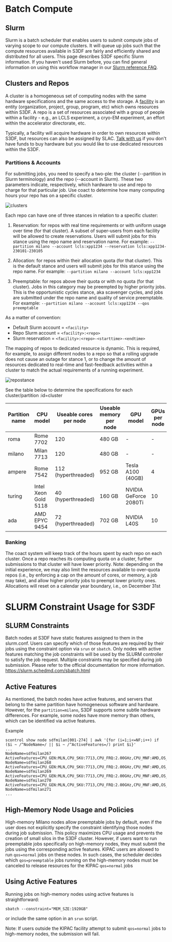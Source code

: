 # Batch Compute

## Slurm

Slurm is a batch scheduler that enables users to submit compute jobs
of varying scope to our compute clusters. It will queue up jobs such
that the compute resources available in S3DF are fairly and
efficiently shared and distributed for all users. This page describes
S3DF specific Slurm information. If you haven't used Slurm before, you
can find general information on using this workflow manager in our
[Slurm reference FAQ](reference.md#slurm-faq).

## Clusters and Repos

A cluster is a homogeneous set of computing nodes with the same
hardware specifications and the same access to the storage. A
[facility](contact-us.md#facpoc) is an entity (organization, project,
group, program, etc) which owns resources within S3DF. A repo is a set
of resources associated with a group of people within a facility -
e.g., an LCLS experiment, a cryo-EM experiment, an effort within the
accelerator directorate, etc.

Typically, a facility will acquire hardware in order to own resources
within S3DF, but resources can also be assigned by SLAC. [Talk with
us](contact-us.md) if you don't have funds to buy hardware but you
would like to use dedicated resources within the S3DF.

### Partitions & Accounts

For submitting jobs, you need to specify a two-ple: the cluster
(--partition in Slurm terminology) and the repo (--account in
Slurm). These two parameters indicate, respectively, which hardware to
use and repo to charge for that particular job. Use coact to determine
how many computing hours your repo has on a specific cluster.

![clusters](assets/s3df-slurm-clusters.png)

Each repo can have one of three stances in relation to a specific
cluster:

1. Reservation: for repos with real time requirements or with
  uniform usage over time (for that cluster). A subset of super-users
  from each facility will be allowed to create reservations. Users
  will submit jobs for this stance using the repo name and reservation
  name. For example:
  `--partition milano --account lcls:xpp1234 --reservation lcls:xpp1234-230101-230105`

2. Allocation: for repos within their allocation quota (for
  that cluster). This is the default stance and users will submit jobs
  for this stance using the repo name. For example:
  `--partition milano --account lcls:xpp1234`

3. Preemptable: for repos above their quota or with no quota (for
  that cluster). Jobs in this category may be preempted by higher
  priority jobs. This is the opportunistic cycles stance, aka
  scavenger cycles, and jobs are submitted under the repo name
  and quality of service preemptable. For example:
  `--partition milano --account lcls:xpp1234 --qos preemptable`

As a matter of convention:

- Default Slurm account = `<facility>`
- Repo Slurm account = `<facility>:<repo>`
- Slurm reservation = `<facility>:<repo>-<starttime>-<endtime>`


The mapping of repos to dedicated resource is dynamic. This is
required, for example, to assign different nodes to a repo so that a
rolling upgrade does not cause an outage for stance 1, or to change
the amount of resources dedicated to real-time and fast-feedback
activities within a cluster to match the actual requirements of a
running experiment.

![repostance](assets/s3df-slurm-repostance.png)



See the table below to determine the specifications for each
cluster/partition :id=cluster

| Partition name | CPU model | Useable cores per node | Useable memory per node | GPU model | GPUs per node | Local scratch | Number of nodes |
| --- | --- | --- | --- | --- | --- | --- | --- |
| roma | Rome 7702 | 120 | 480 GB | - | - | 300 GB | 129 |
| milano | Milan 7713 | 120 | 480 GB | - | - | 6 TB | 193 |
| ampere | Rome 7542 | 112 (hyperthreaded) | 952 GB | Tesla A100 (40GB) | 4 | 14 TB | 42 |
| turing | Intel Xeon Gold 5118 | 40 (hyperthreaded) | 160 GB | NVIDIA GeForce 2080Ti | 10 | 300 GB | 27 |
| ada | AMD EPYC 9454 | 72 (hyperthreaded) | 702 GB | NVIDIA L40S | 10 | 21 TB | 6 |

### Banking

The coact system will keep track of the hours spent by each repo on
each cluster. Once a repo reaches its computing quota on a cluster,
further submissions to that cluster will have lower priority. Note:
depending on the initial experience, we may also limit the resources
available to over-quota repos (i.e., by enforcing a cap on the amount
of cores, or memory, a job may take), and allow higher priority jobs
to preempt lower priority ones. Allocations will reset on a calendar
year boundary, i.e., on December 31st


# SLURM Constraint Usage for S3DF

## SLURM Constraints
Batch nodes at S3DF have static features assigned to them in the slurm.conf. Users can specify which of those features are required by their jobs using the constraint option via `srun` or `sbatch`. Only nodes with active features matching the job constraints will be used by the SLURM controller to satisfy the job request.
Multiple constraints may be specified during job submission. Please refer to the official documentation for more information. https://slurm.schedmd.com/sbatch.html

## Active Features

As mentioned, the batch nodes have active features, and servers that belong to the same partition have homogeneous software and hardware. However, for the `partition=milano`, S3DF supports some subtle hardware differences. For example, some nodes have more memory than others, which can be identified via active features.

Example
```
scontrol show node sdfmilan[001-274] | awk '{for (i=1;i<=NF;i++) if ($i ~ /^NodeName=/ || $i ~ /^ActiveFeatures=/) print $i}'
...
NodeName=sdfmilan267
ActiveFeatures=CPU_GEN:MLN,CPU_SKU:7713,CPU_FRQ:2.00GHz,CPU_MNF:AMD,OS_ID:RHEL,OS_VER:8.6,CrowdStrike_off,MEM_SZE:480GB
NodeName=sdfmilan268
ActiveFeatures=CPU_GEN:MLN,CPU_SKU:7713,CPU_FRQ:2.00GHz,CPU_MNF:AMD,OS_ID:RHEL,OS_VER:8.6,CrowdStrike_off,MEM_SZE:480GB
NodeName=sdfmilan269
ActiveFeatures=CPU_GEN:MLN,CPU_SKU:7713,CPU_FRQ:2.00GHz,CPU_MNF:AMD,OS_ID:RHEL,OS_VER:8.6,CrowdStrike_on,MEM_SZE:1920GB
NodeName=sdfmilan270
ActiveFeatures=CPU_GEN:MLN,CPU_SKU:7713,CPU_FRQ:2.00GHz,CPU_MNF:AMD,OS_ID:RHEL,OS_VER:8.6,CrowdStrike_on,MEM_SZE:1920GB
NodeName=sdfmilan271
...
```
## High-Memory Node Usage and Policies

High-memory Milano nodes allow preemptable jobs by default, even if the user does not explicitly specify the constraint identifying those nodes during job submission. This policy maximizes CPU usage and prevents the creation of small silos in the S3DF cluster.
However, if users want to run preemptable jobs specifically on high-memory nodes, they must submit the jobs using the corresponding active features.
KIPAC users are allowed to run `qos=normal` jobs on these nodes. In such cases, the scheduler decides which `qos=preemptable` jobs running on the high-memory nodes must be canceled to release resources for the KIPAC `qos=normal` jobs

## Using Active Features

Running jobs on high-memory nodes using active features is straightforward:
```
sbatch --constraint="MEM_SZE:1920GB"
```
or include the same option in an `srun` script.

Note: If users outside the KIPAC facility attempt to submit `qos=normal` jobs to high-memory nodes, the submission will fail.
